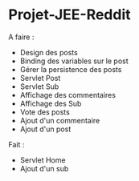 # Projet-JEE-Reddit

A faire :  
- Design des posts  
- Binding des variables sur le post   
- Gérer la persistence des posts
- Servlet Post  
- Servlet Sub  
- Affichage des commentaires  
- Affichage des Sub  
- Vote des posts  
- Ajout d'un commentaire  
- Ajout d'un post  

Fait :
- Servlet Home 
- Ajout d'un sub  
